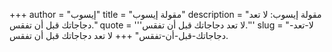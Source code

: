 +++
author = "إيسوب"
title = "مقولة إيسوب"
description = "مقولة إيسوب: لا تعد دجاجاتك قبل أن تفقس."
quote = '''لا تعد دجاجاتك قبل أن تفقس.'''
slug = "لا-تعد-دجاجاتك-قبل-أن-تفقس"
+++
لا تعد دجاجاتك قبل أن تفقس.
